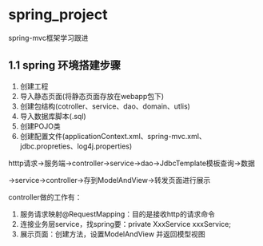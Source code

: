 # spring_project
spring-mvc框架学习跟进

## 1.1 spring 环境搭建步骤

1. 创建工程
2. 导入静态页面(将静态页面存放在webapp包下)
3. 创建包结构(cotroller、service、dao、domain、utlis)
4. 导入数据库脚本(.sql)
5. 创建POJO类
6. 创建配置文件(applicationContext.xml、spring-mvc.xml、jdbc.propreties、log4j.properties)



htttp请求→服务端→controller→service→dao→JdbcTemplate模板查询→数据

→service→controller→存到ModelAndView→转发页面进行展示



controller做的工作有：

1. 服务请求映射@RequestMapping：目的是接收http的请求命令
2. 连接业务层service，找spring要：private XxxService xxxService;
3. 展示页面：创建方法，设置ModelAndView 并返回模型视图

